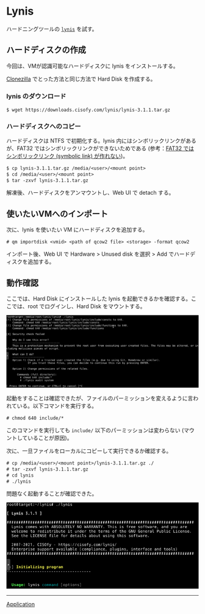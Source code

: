# Lynis
ハードニングツールの [`lynis`](https://github.com/CISOfy/lynis) を試す。

## ハードディスクの作成
今回は、VMが認識可能なハードディスクに lynis をインストールする。

[Clonezilla](../../Usage/p2v/clonezilla/) でとった方法と同じ方法で Hard Disk を作成する。

### lynis のダウンロード
```
$ wget https://downloads.cisofy.com/lynis/lynis-3.1.1.tar.gz
```

### ハードディスクへのコピー
ハードディスクは NTFS で初期化する。lynis 内にはシンボリックリンクがあるが、FAT32 ではシンボリックリンクができないためである (参考：[FAT32 では シンボリックリンク (symbolic link) が作れない](https://zondeel.hateblo.jp/entry/2014/10/07/031115))。

```
$ cp lynis-3.1.1.tar.gz /media/<user>/<mount point>
$ cd /media/<user>/<mount point>
$ tar -zxvf lynis-3.1.1.tar.gz
```

解凍後、ハードディスクをアンマウントし、Web UI で detach する。

## 使いたいVMへのインポート
次に、lynis を使いたい VM にハードディスクを追加する。

```
# qm importdisk <vmid> <path of qcow2 file> <storage> -format qcow2
```

インポート後、Web UI で Hardware > Unused disk を選択 > Add でハードディスクを追加する。

## 動作確認
ここでは、Hard Disk にインストールした lynis を起動できるかを確認する。ここでは、root でログインし、Hard Disk をマウントする。

![](fig/01_check.png)

起動をすることは確認できたが、ファイルのパーミッションを変えるように言われている。以下コマンドを実行する。

```
# chmod 640 include/*
```

このコマンドを実行しても `include/` 以下のパーミッションは変わらない (マウントしていることが原因)。

次に、一旦ファイルをローカルにコピーして実行できるか確認する。

```
# cp /media/<user>/<mount point>/lynis-3.1.1.tar.gz ./
# tar -zxvf lynis-3.1.1.tar.gz
# cd lynis
# ./lynis
```

問題なく起動することが確認できた。

![](fig/02_lynis.png)

---

[Application](../README.md)
